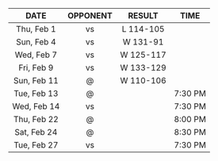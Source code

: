 |    DATE     |          OPPONENT           |  RESULT   |  TIME   |
|:-----------:|:---------------------------:|:---------:|:-------:|
| Thu, Feb 1  |      vs [](/r/lakers)       | L 114-105 |         |
| Sun, Feb 4  | vs [](/r/memphisgrizzlies)  | W 131-91  |         |
| Wed, Feb 7  |   vs [](/r/atlantahawks)    | W 125-117 |         |
| Fri, Feb 9  | vs [](/r/washingtonwizards) | W 133-129 |         |
| Sun, Feb 11 |        @ [](/r/heat)        | W 110-106 |         |
| Tue, Feb 13 |       @ [](/r/gonets)       |           | 7:30 PM |
| Wed, Feb 14 |      vs [](/r/gonets)       |           | 7:30 PM |
| Thu, Feb 22 |    @ [](/r/chicagobulls)    |           | 8:00 PM |
| Sat, Feb 24 |      @ [](/r/nyknicks)      |           | 8:30 PM |
| Tue, Feb 27 |      vs [](/r/sixers)       |           | 7:30 PM |